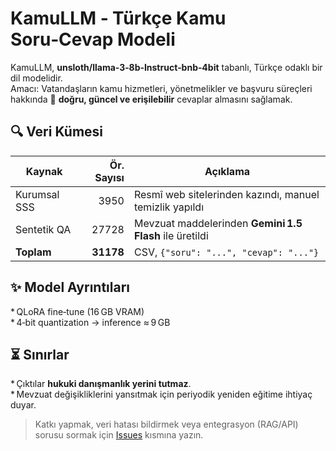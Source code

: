 # KamuLLM ‑ Türkçe Kamu Soru‑Cevap Modeli

KamuLLM, **unsloth/llama‑3‑8b‑Instruct‑bnb‑4bit** tabanlı, Türkçe odaklı bir dil modelidir.  
Amacı: Vatandaşların kamu hizmetleri, yönetmelikler ve başvuru süreçleri hakkında
🚀 **doğru, güncel ve erişilebilir** cevaplar almasını sağlamak.

## 🔍 Veri Kümesi
| Kaynak | Ör. Sayısı | Açıklama |
|--------|-----------:|----------|
| Kurumsal SSS | 3950 | Resmî web sitelerinden kazındı, manuel temizlik yapıldı |
| Sentetik QA | 27728 | Mevzuat maddelerinden **Gemini 1.5 Flash** ile üretildi |
| **Toplam** | **31178** | CSV, `{"soru": "...", "cevap": "..."}` |

## ✨ Model Ayrıntıları
* QLoRA fine‑tune (16 GB VRAM)  
* 4‑bit quantization → inference ≈ 9 GB  

## ⏳ Sınırlar
* Çıktılar **hukuki danışmanlık yerini tutmaz**.  
* Mevzuat değişikliklerini yansıtmak için periyodik yeniden eğitime ihtiyaç duyar.  

> Katkı yapmak, veri hatası bildirmek veya entegrasyon (RAG/API) sorusu sormak için
[Issues](../../issues) kısmına yazın. 
